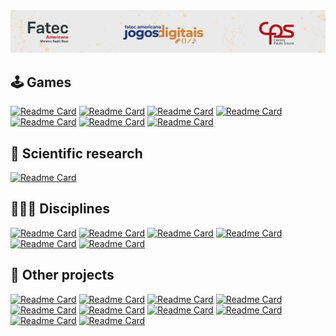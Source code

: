 <img src="https://github.com/pferreirafabricio/ai-big-data-quantum/blob/main/docs/Images/GitHub%20-%20Footer.png" />


## 🕹 Games

[![Readme Card](https://github-readme-stats.vercel.app/api/pin/?username=coetus-jd&repo=beehive-attack&show_owner=true&hide_border=true&theme=dark)](https://github.com/coetus-jd/beehive-attack)
[![Readme Card](https://github-readme-stats.vercel.app/api/pin/?username=coetus-jd&repo=libertatis&show_owner=true&hide_border=true&theme=dark)](https://github.com/coetus-jd/libertatis)
[![Readme Card](https://github-readme-stats.vercel.app/api/pin/?username=coetus-jd&repo=marco-polo&show_owner=true&hide_border=true&theme=dark)](https://github.com/coetus-jd/marco-polo)
[![Readme Card](https://github-readme-stats.vercel.app/api/pin/?username=coetus-jd&repo=death-star-raid&show_owner=true&hide_border=true&theme=dark)](https://github.com/coetus-jd/death-star-raid)
[![Readme Card](https://github-readme-stats.vercel.app/api/pin/?username=coetus-jd&repo=unconventional-game&show_owner=true&hide_border=true&theme=dark)](https://github.com/coetus-jd/unconventional-game)
[![Readme Card](https://github-readme-stats.vercel.app/api/pin/?username=coetus-jd&repo=push-to-the-limit&show_owner=true&hide_border=true&theme=dark)](https://github.com/coetus-jd/push-to-the-limit)
[![Readme Card](https://github-readme-stats.vercel.app/api/pin/?username=pferreirafabricio&repo=unity-asteroid&show_owner=true&hide_border=true&theme=dark)](https://github.com/pferreirafabricio/unity-asteroid)


## 🧪 Scientific research
[![Readme Card](https://github-readme-stats.vercel.app/api/pin/?username=pferreirafabricio&repo=ai-big-data-quantum&show_owner=true&hide_border=true&theme=dark)](https://github.com/pferreirafabricio/ai-big-data-quantum)

## 👩🏻‍🏫 Disciplines
[![Readme Card](https://github-readme-stats.vercel.app/api/pin/?username=coetus-jd&repo=graphic-computing&show_owner=true&hide_border=true&theme=dark)](https://github.com/coetus-jd/graphic-computing)
[![Readme Card](https://github-readme-stats.vercel.app/api/pin/?username=pferreirafabricio&repo=graphic-computing&show_owner=true&hide_border=true&theme=dark)](https://github.com/pferreirafabricio/graphic-computing)
[![Readme Card](https://github-readme-stats.vercel.app/api/pin/?username=coetus-jd&repo=mobile-games&show_owner=true&hide_border=true&theme=dark)](https://github.com/coetus-jd/mobile-games)
[![Readme Card](https://github-readme-stats.vercel.app/api/pin/?username=coetus-jd&repo=unity-physics&show_owner=true&hide_border=true&theme=dark)](https://github.com/coetus-jd/unity-physics)
[![Readme Card](https://github-readme-stats.vercel.app/api/pin/?username=pferreirafabricio&repo=animation-and-sound&show_owner=true&hide_border=true&theme=dark)](https://github.com/pferreirafabricio/animation-and-sound)
[![Readme Card](https://github-readme-stats.vercel.app/api/pin/?username=pferreirafabricio&repo=digital-games-for-web&show_owner=true&hide_border=true&theme=dark)](https://github.com/pferreirafabricio/digital-games-for-web)

## 🧠 Other projects
[![Readme Card](https://github-readme-stats.vercel.app/api/pin/?username=coetus-jd&repo=a-frame-vr&show_owner=true&hide_border=true&theme=dark)](https://github.com/coetus-jd/a-frame-vr)
[![Readme Card](https://github-readme-stats.vercel.app/api/pin/?username=pferreirafabricio&repo=animation-and-sound-piano&show_owner=true&hide_border=true&theme=dark)](https://github.com/pferreirafabricio/animation-and-sound-piano)
[![Readme Card](https://github-readme-stats.vercel.app/api/pin/?username=pferreirafabricio&repo=php-pirateCave&show_owner=true&hide_border=true&theme=dark)](https://github.com/pferreirafabricio/php-pirateCave)
[![Readme Card](https://github-readme-stats.vercel.app/api/pin/?username=pferreirafabricio&repo=data-structures&show_owner=true&hide_border=true&theme=dark)](https://github.com/pferreirafabricio/data-structures)
[![Readme Card](https://github-readme-stats.vercel.app/api/pin/?username=pferreirafabricio&repo=javascript-exercises&show_owner=true&hide_border=true&theme=dark)](https://github.com/pferreirafabricio/javascript-exercises)
[![Readme Card](https://github-readme-stats.vercel.app/api/pin/?username=pferreirafabricio&repo=arduvino&show_owner=true&hide_border=true&theme=dark)](https://github.com/pferreirafabricio/arduvino)
[![Readme Card](https://github-readme-stats.vercel.app/api/pin/?username=pferreirafabricio&repo=unity-custom-editor&show_owner=true&hide_border=true&theme=dark)](https://github.com/pferreirafabricio/unity-custom-editor)
[![Readme Card](https://github-readme-stats.vercel.app/api/pin/?username=pferreirafabricio&repo=cpu-scheduling&show_owner=true&hide_border=true&theme=dark)](https://github.com/pferreirafabricio/cpu-scheduling)
[![Readme Card](https://github-readme-stats.vercel.app/api/pin/?username=pferreirafabricio&repo=shellScript-basics&show_owner=true&hide_border=true&theme=dark)](https://github.com/pferreirafabricio/shellScript-basics)
[![Readme Card](https://github-readme-stats.vercel.app/api/pin/?username=pferreirafabricio&repo=c-exercises&show_owner=true&hide_border=true&theme=dark)](https://github.com/pferreirafabricio/c-exercises)

